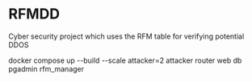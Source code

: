 # RFMDD
Cyber security project which uses the RFM table for verifying potential DDOS

docker compose up --build --scale attacker=2 attacker router web db pgadmin rfm_manager
